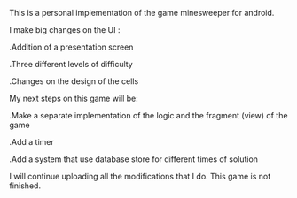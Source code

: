This is a personal implementation of the game minesweeper for android. 

I make big changes on the UI : 

.Addition of a presentation screen

.Three different levels of difficulty

.Changes on the design of the cells

 
My next steps on this game will be:

.Make a separate implementation of the logic and the fragment (view) of the game

.Add a timer

.Add a system that use database store for different times of solution


I will continue uploading all the modifications that I do.
This game is not finished.
